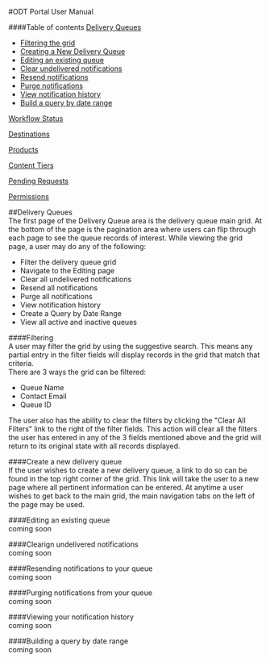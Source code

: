 #ODT Portal User Manual

####Table of contents
[Delivery Queues](#deliveryqueues)  

* [Filtering the grid](#filtering)  
* [Creating a New Delivery Queue](#createnew)
* [Editing an existing queue](#edit)
* [Clear undelivered notifications](#clear)
* [Resend notifications](#resend)
* [Purge notifications](#purge)
* [View notification history](#history)
* [Build a query by date range](#daterange)

[Workflow Status](#workflowstatus)  

[Destinations](#destinations)  

[Products](#products)  

[Content Tiers](#contenttiers)  

[Pending Requests](#pendingrequests)  

[Permissions](#permissions)  


##Delivery Queues<a name="DeliveryQueues"></a>  
The first page of the Delivery Queue area is the delivery queue main grid. At the bottom of the page is the pagination area where users can flip through each page to see the queue records of interest. While viewing the grid page, a user may do any of the following:  

* Filter the delivery queue grid
* Navigate to the Editing page
* Clear all undelivered notifications
* Resend all notifications
* Purge all notifications
* View notification history
* Create a Query by Date Range
* View all active and inactive queues


####Filtering<a name="filtering"></a>  
A user may filter the grid by using the suggestive search. This means any partial entry in the filter fields will display records in the grid that match that criteria.   
There are 3 ways the grid can be filtered:

* Queue Name
* Contact Email
* Queue ID

The user also has the ability to clear the filters by clicking the "Clear All Filters" link to the right of the filter fields. This action will clear all the filters the user has entered in any of the 3 fields mentioned above and the grid will return to its original state with all records displayed.


####Create a new delivery queue<a name="createnew"></a>  
If the user wishes to create a new delivery queue, a link to do so can be found in the top right corner of the grid. This link will take the user to a new page where all pertinent information can be entered. At anytime a user wishes to get back to the main grid, the main navigation tabs on the left of the page may be used.

####Editing an existing queue<a name="edit"></a>  
coming soon

####Clearign undelivered notifications<a name="clear"></a>  
coming soon
  
####Resending notifications to your queue<a name="resend"></a>  
coming soon
  
####Purging notifications from your queue<a name="purge"></a>  
coming soon
  
####Viewing your notification history<a name="history"></a>  
coming soon
  
####Building a query by date range<a name="daterange"></a>  
coming soon

